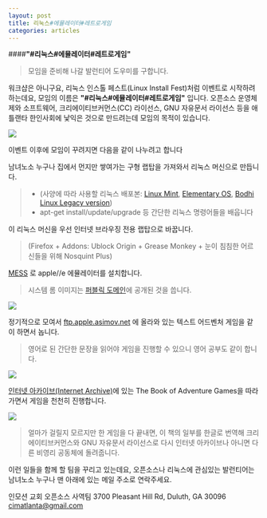 ```yaml
---
layout: post
title: 리눅스#에뮬레이터#레트로게임
categories: articles
---
```

####**"#리눅스#에뮬레이터#레트로게임"**
>모임을 준비해 나갈 발런티어 도우미를 구합니다.
>
워크샵은 아니구요, 리눅스 인스톨 페스트(Linux Install Fest)처럼 이벤트로 시작하려 하는데요, 모임의 이름은 **"#리눅스#에뮬레이터#레트로게임"** 입니다. 오픈소스 운영체제와 소프트웨어, 크리에이티브커먼스(CC) 라이선스, GNU 자유문서 라이선스 등을 애틀랜타 한인사회에 낯익은 것으로 만드려는데 모임의 목적이 있습니다.

![](https://upload.wikimedia.org/wikipedia/commons/thumb/7/7a/CreativeCommons_logo_trademark.svg/450px-CreativeCommons_logo_trademark.svg.png)

<i class="icon-cog"></i> 이벤트 이후에 모임이 꾸려지면 다음을 같이 나누려고 합니다

<i class="icon-refresh"></i> 남녀노소 누구나 집에서 먼지만 쌓여가는 구형 랩탑을 가져와서 리눅스 머신으로 만듭니다.
> -  (사양에 따라 사용할 리눅스 배포본: [Linux Mint](https://www.linuxmint.com), [Elementary OS](https://elementary.io), [Bodhi Linux Legacy version](http://www.bodhilinux.com/w/selecting-the-correct-iso-image))
> - apt-get install/update/upgrade 등 간단한 리눅스 명령어들을 배웁니다

<i class="icon-file"></i> 이 리눅스 머신을 우선 인터넷 브라우징 전용 랩탑으로 바꿉니다.
>(Firefox + Addons: Ublock Origin + Grease Monkey + 눈이 침침한 어르신들을 위해 Nosquint Plus)

<i class="icon-folder"></i> [MESS](http://www.mess.org) 로 apple//e 에뮬레이터를 설치합니다.
>시스템 롬 이미지는 [퍼블릭 도메인](http://a2go.applearchives.com/roms)에 공개된 것을 씁니다.

![](http://www.retrogamer.net/wp-content/uploads/2014/12/Picture-011.png)

<i class="icon-folder-open"></i> 정기적으로 모여서 [ftp.apple.asimov.net](http://mirrors.apple2.org.za/ftp.apple.asimov.net/emulators/rom_images) 에 올라와 있는 텍스트 어드벤처 게임을 같이 하면서 놉니다.
>영어로 된 간단한 문장을 읽어야 게임을 진행할 수 있으니 영어 공부도 같이 합니다.

![](http://www.virtualapple.org/images/adventuresdisk.png)

<i class="icon-pencil"></i>[인터넷 아카이브(Internet Archive)](http://archive.org)에 있는 The Book of Adventure Games을 따라가면서 게임을 천천히 진행합니다.

![](https://upload.wikimedia.org/wikipedia/commons/thumb/8/84/Internet_Archive_logo_and_wordmark.svg/180px-Internet_Archive_logo_and_wordmark.svg.png)

>얼마가 걸릴지 모르지만 한 게임을 다 끝내면, 이 책의 일부를 한글로 번역해 크리에이티브커먼스와 GNU 자유문서 라이선스로 다시 인터넷 아카이브나 아니면 다른 비영리 공동체에 돌려줍니다.

<i class="icon-provider-stackedit"></i> 이런 일들을 함께 할 팀을 꾸리고 있는데요,
오픈소스나 리눅스에 관심있는 발런티어는 남녀노소 누구나 맨 아래에 있는 메일 주소로 연락주세요.

인모션 교회
오픈소스 사역팀
3700 Pleasant Hill Rd, Duluth, GA 30096
cimatlanta@gmail.com
